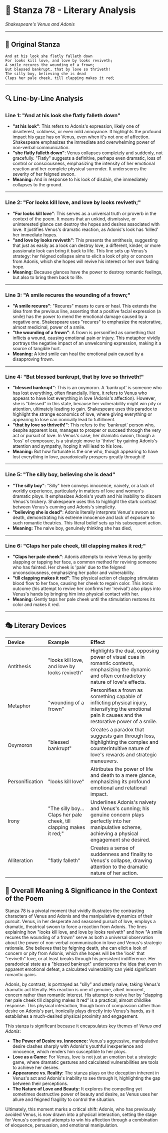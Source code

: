 # 🌹 Stanza 78 - Literary Analysis
*Shakespeare's Venus and Adonis*

---

## 📖 Original Stanza
```
And at his look she flatly falleth down
For looks kill love, and love by looks reviveth;    
A smile recures the wounding of a frown;
But blessed bankrupt, that by love so thriveth!
The silly boy, believing she is dead
Claps her pale cheek, till clapping makes it red;
```

---

## 🔍 Line-by-Line Analysis

### Line 1: "And at his look she flatly falleth down"
*   **"at his look"**: This refers to Adonis's expression, likely one of disinterest, coldness, or even mild annoyance. It highlights the profound impact his gaze has on Venus, even when it's not one of affection. Shakespeare emphasizes the immediate and overwhelming power of non-verbal communication.
*   **"she flatly falleth down"**: Venus collapses completely and suddenly, not gracefully. "Flatly" suggests a definitive, perhaps even dramatic, loss of control or consciousness, emphasizing the intensity of her emotional reaction and her complete physical surrender. It underscores the severity of her feigned swoon.
*   **Meaning:** And in response to his look of disdain, she immediately collapses to the ground.

---

### Line 2: "For looks kill love, and love by looks reviveth;"
*   **"For looks kill love"**: This serves as a universal truth or proverb in the context of the poem. It means that an unkind, dismissive, or uninterested glance can destroy the hopes and desires associated with love. It justifies Venus's dramatic reaction, as Adonis's look has 'killed' her immediate hopes.
*   **"and love by looks reviveth"**: This presents the antithesis, suggesting that just as easily as a look can destroy love, a different, kinder, or more passionate look can bring it back to life. This line sets up Venus's strategy: her feigned collapse aims to elicit a look of pity or concern from Adonis, which she hopes will revive his interest or her own fading hope.
*   **Meaning:** Because glances have the power to destroy romantic feelings, but also to bring them back to life.

---

### Line 3: "A smile recures the wounding of a frown;"
*   **"A smile recures"**: "Recures" means to cure or heal. This extends the idea from the previous line, asserting that a positive facial expression (a smile) has the power to mend the emotional damage caused by a negative one. Shakespeare uses "recures" to emphasize the restorative, almost medicinal, power of a smile.
*   **"the wounding of a frown"**: A frown is personified as something that inflicts a wound, causing emotional pain or injury. This metaphor vividly portrays the negative impact of an unwelcoming expression, making it a source of tangible hurt.
*   **Meaning:** A kind smile can heal the emotional pain caused by a disapproving frown.

---

### Line 4: "But blessed bankrupt, that by love so thriveth!"
*   **"blessed bankrupt"**: This is an oxymoron. A 'bankrupt' is someone who has lost everything, often financially. Here, it refers to Venus who appears to have lost everything in love (Adonis's affection). However, she is "blessed" in this state, because her vulnerability might win pity or attention, ultimately leading to gain. Shakespeare uses this paradox to highlight the strange economics of love, where giving everything or appearing to lose can ironically lead to fulfillment.
*   **"that by love so thriveth!"**: This refers to the 'bankrupt' person who, despite apparent loss, manages to prosper or succeed through the very act or pursuit of love. In Venus's case, her dramatic swoon, though a 'loss' of composure, is a strategic move to 'thrive' by gaining Adonis's attention and sympathy, hoping it will lead to his love.
*   **Meaning:** But how fortunate is the one who, though appearing to have lost everything in love, paradoxically prospers greatly through it!

---

### Line 5: "The silly boy, believing she is dead"
*   **"The silly boy"**: "Silly" here conveys innocence, naivety, or a lack of worldly experience, particularly in matters of love and women's dramatic ploys. It emphasizes Adonis's youth and his inability to discern Venus's trickery. Shakespeare uses this to highlight the stark contrast between Venus's cunning and Adonis's simplicity.
*   **"believing she is dead"**: Adonis literally interprets Venus's swoon as death, demonstrating his extreme innocence and lack of exposure to such romantic theatrics. This literal belief sets up his subsequent action.
*   **Meaning:** The naive boy, genuinely thinking she has died,

---

### Line 6: "Claps her pale cheek, till clapping makes it red;"
*   **"Claps her pale cheek"**: Adonis attempts to revive Venus by gently slapping or tapping her face, a common method for reviving someone who has fainted. Her cheek is 'pale' due to the feigned unconsciousness, emphasizing her pallor and vulnerability.
*   **"till clapping makes it red"**: The physical action of clapping stimulates blood flow to her face, causing her cheek to regain color. This ironic outcome (his attempt to revive her confirms her 'revival') also plays into Venus's hands by bringing him into physical contact with her.
*   **Meaning:** Gently taps her pale cheek until the stimulation restores its color and makes it red.

---

## 🎭 Literary Devices

| Device          | Example                                       | Effect                                                                                                                                                             |
| :-------------- | :-------------------------------------------- | :----------------------------------------------------------------------------------------------------------------------------------------------------------------- |
| Antithesis      | "looks kill love, and love by looks reviveth" | Highlights the dual, opposing power of visual cues in romantic contexts, emphasizing the dynamic and often contradictory nature of love's effects.                 |
| Metaphor        | "wounding of a frown"                         | Personifies a frown as something capable of inflicting physical injury, intensifying the emotional pain it causes and the restorative power of a smile.           |
| Oxymoron        | "blessed bankrupt"                            | Creates a paradox that suggests gain through loss, highlighting the complex and counterintuitive nature of love's rewards and strategic maneuvers.             |
| Personification | "looks kill love"                             | Attributes the power of life and death to a mere glance, emphasizing its profound emotional and relational impact.                                                   |
| Irony           | "The silly boy... Claps her pale cheek, till clapping makes it red;" | Underlines Adonis's naivety and Venus's cunning; his genuine concern plays perfectly into her manipulative scheme, achieving a physical engagement she desired. |
| Alliteration    | "flatly falleth"                              | Creates a sense of suddenness and finality to Venus's collapse, drawing attention to the dramatic nature of her action.                                          |

## 🎯 Overall Meaning & Significance in the Context of the Poem

Stanza 78 is a pivotal moment that vividly illustrates the contrasting characters of Venus and Adonis and the manipulative dynamics of their pursuit. Venus, in her desperate and seasoned pursuit of love, employs a dramatic, theatrical swoon to force a reaction from Adonis. The lines explaining how "looks kill love, and love by looks reviveth" and how "A smile recures the wounding of a frown" serve as both a universal observation about the power of non-verbal communication in love and Venus's strategic rationale. She believes that by feigning death, she can elicit a look of concern or pity from Adonis, which she hopes will be the 'look' that "reviveth" love, or at least breaks through his persistent indifference. Her paradoxical state as a "blessed bankrupt" underscores the idea that even in apparent emotional defeat, a calculated vulnerability can yield significant romantic gains.

Adonis, by contrast, is portrayed as "silly" and utterly naive, taking Venus's dramatic act literally. His reaction is one of genuine, albeit innocent, concern rather than romantic interest. His attempt to revive her by "clapping her pale cheek till clapping makes it red" is a practical, almost childlike response. This physical interaction, though born of compassion rather than desire on Adonis's part, ironically plays directly into Venus's hands, as it establishes a much-desired physical proximity and engagement.

This stanza is significant because it encapsulates key themes of *Venus and Adonis*:
*   **The Power of Desire vs. Innocence:** Venus's aggressive, manipulative desire clashes sharply with Adonis's youthful inexperience and innocence, which renders him susceptible to her ploys.
*   **Love as a Game:** For Venus, love is not just an emotion but a strategic game, where dramatic gestures and calculated vulnerabilities are tools to achieve her desires.
*   **Appearance vs. Reality:** The stanza plays on the deception inherent in Venus's act and Adonis's inability to see through it, highlighting the gap between their perceptions.
*   **The Nature of Love and Beauty:** It explores the compelling yet sometimes destructive power of beauty and desire, as Venus uses her allure and feigned fragility to control the situation.

Ultimately, this moment marks a critical shift: Adonis, who has previously avoided Venus, is now drawn into a physical interaction, setting the stage for Venus's continued attempts to win his affection through a combination of eloquence, persuasion, and emotional manipulation.
